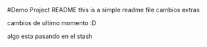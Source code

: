 #Demo Project README 
this is a simple readme file
cambios extras

cambios de ultimo momento :D

algo esta pasando en el stash
